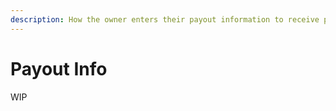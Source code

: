 ```yaml
---
description: How the owner enters their payout information to receive payments.
---
```


# Payout Info

WIP

